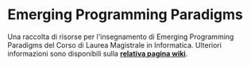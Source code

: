 # Emerging Programming Paradigms

Una raccolta di risorse per l'insegnamento di Emerging Programming Paradigms del Corso di
Laurea Magistrale in Informatica. Ulteriori informazioni sono disponibili sulla
[**relativa pagina
wiki**](https://csunibo.github.io/wiki/raccolte-di-risorse/index.html).
